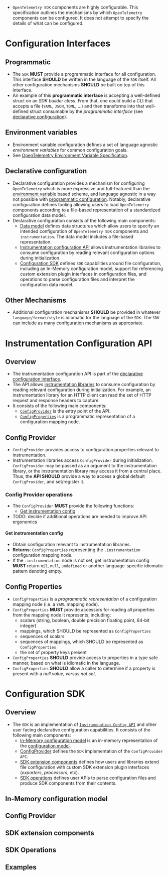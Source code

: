 - `OpenTelemetry SDK` components are highly configurable. This specification outlines the mechanisms by which `OpenTelemetry` components can be configured. It does not attempt to specify the details of what can be configured.

# Configuration Interfaces

## Programmatic

- The `SDK` **MUST** provide a programmatic interface for all configuration. This interface **SHOULD** be written in the language of the `SDK` itself. All other configuration mechanisms **SHOULD** be built on top of this interface.
- An example of this **programmatic interface** is accepting a well-defined struct on an *SDK builder class*. From that, one could build a CLI that accepts a file (`YAML`, `JSON`, `TOML`, …) and then transforms into that well-defined struct consumable by the *programmatic interface* (see [declarative configuration](https://opentelemetry.io/docs/specs/otel/configuration/#declarative-configuration)).

## Environment variables

- Environment variable configuration defines a set of language agnostic *environment variables* for common configuration goals.
- See [OpenTelemetry Environment Variable Specification](https://opentelemetry.io/docs/specs/otel/configuration/sdk-environment-variables/).

## Declarative configuration

- Declarative configuration provides a mechanism for configuring `OpenTelemetry` which is more expressive and full-featured than the [environment variable](https://opentelemetry.io/docs/specs/otel/configuration/#environment-variables) based scheme, and language agnostic in a way not possible with [programmatic configuration](https://opentelemetry.io/docs/specs/otel/configuration/#programmatic). Notably, declarative configuration defines tooling allowing users to load `OpenTelemetry` components according to a file-based representation of a standardized configuration data model.
- Declarative configuration consists of the following main components:
  - [Data model](https://opentelemetry.io/docs/specs/otel/configuration/data-model/) defines data structures which allow users to specify an intended configuration of `OpenTelemetry SDK` components and `instrumentation`. The data model includes a file-based representation.
  - [Instrumentation configuration API](https://opentelemetry.io/docs/specs/otel/configuration/api/) allows instrumentation libraries to consume configuration by reading relevant configuration options during initialization.
  - [Configuration SDK](https://opentelemetry.io/docs/specs/otel/configuration/sdk/) defines `SDK` capabilities around file configuration, including an In-Memory configuration model, support for referencing custom extension plugin interfaces in configuration files, and operations to parse configuration files and interpret the configuration data model.

## Other Mechanisms

- Additional configuration mechanisms **SHOULD** be provided in whatever `language/format/style` is idiomatic for the language of the `SDK`. The `SDK` can include as many configuration mechanisms as appropriate.

# Instrumentation Configuration API

## Overview

- The instrumentation configuration API is part of the [declarative configuration interface](https://opentelemetry.io/docs/specs/otel/configuration/#declarative-configuration).
- The API allows [instrumentation libraries](https://opentelemetry.io/docs/specs/otel/glossary/#instrumentation-library) to consume configuration by reading relevant configuration during initialization. For example, an instrumentation library for an HTTP client can read the set of HTTP request and response headers to capture.
- It consists of the following main components:
  - [`ConfigProvider`](https://opentelemetry.io/docs/specs/otel/configuration/api/#configprovider) is the entry point of the API.
  - [`ConfigProperties`](https://opentelemetry.io/docs/specs/otel/configuration/api/#configproperties) is a programmatic representation of a configuration mapping node.

## Config Provider

- `ConfigProvider` provides access to configuration properties relevant to instrumentation.
- Instrumentation libraries access `ConfigProvider` during initialization. `ConfigProvider` may be passed as an argument to the instrumentation library, or the instrumentation library may access it from a central place. Thus, the **API SHOULD** provide a way to access a global default `ConfigProvider`, and set/register it.

### Config Provider operations

- The `ConfigProvider` **MUST** provide the following functions:
  - [Get instrumentation config](https://opentelemetry.io/docs/specs/otel/configuration/api/#get-instrumentation-config)
- TODO: decide if additional operations are needed to improve API ergonomics

#### Get instrumentation config

- Obtain configuration relevant to instrumentation libraries.
- **Returns**: `ConfigProperties` representing the `.instrumentation` configuration mapping node.
- If the `.instrumentation` node is not set, get instrumentation config **MUST** return `nil`, `null`, `undefined` or another language-specific idiomatic pattern denoting empty.

## Config Properties

- `ConfigProperties` is a *programmatic representation* of a configuration mapping node (i.e. a `YAML` mapping node).
- `ConfigProperties` **MUST** provide accessors for reading all properties from the mapping node it represents, including:
  - scalars (string, boolean, double precision floating point, 64-bit integer)
  - mappings, which SHOULD be represented as `ConfigProperties`
  - sequences of scalars
  - sequences of mappings, which SHOULD be represented as `ConfigProperties`
  - the set of property keys present
- `ConfigProperties` **SHOULD** provide access to properties in a type safe manner, based on what is idiomatic in the language.
- `ConfigProperties` **SHOULD** allow a caller to determine if a property is present with a *null value*, *versus not set*.

# Configuration SDK

## Overview

- The `SDK` is an implementation of [`Instrumenation Config API`](https://opentelemetry.io/docs/specs/otel/configuration/api/) and other user facing declarative configuration capabilities. It consists of the following main components:
  - [In-Memory configuration model](https://opentelemetry.io/docs/specs/otel/configuration/sdk/#in-memory-configuration-model) is an in-memory representation of the [configuration model](https://opentelemetry.io/docs/specs/otel/configuration/data-model/).
  - [ConfigProvider](https://opentelemetry.io/docs/specs/otel/configuration/sdk/#configprovider) defines the `SDK` implementation of the `ConfigProvider API`.
  - [SDK extension components](https://opentelemetry.io/docs/specs/otel/configuration/sdk/#sdk-extension-components) defines how users and libraries extend file configuration with custom SDK extension plugin interfaces (*exporters*, *processors*, etc).
  - [SDK operations](https://opentelemetry.io/docs/specs/otel/configuration/sdk/#sdk-operations) defines user APIs to parse configuration files and produce SDK components from their contents.

## In-Memory configuration model

## Config Provider

## SDK extension components

## SDK Operations

## Examples
